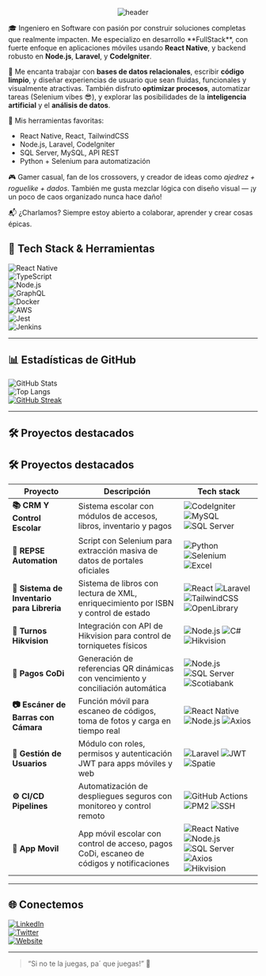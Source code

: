 <p align="center">
  <img src="https://capsule-render.vercel.app/api?type=waving&color=gradient&height=150&section=header&text=Hola+soy+Fernando" alt="header"/>
</p>
🎓 Ingeniero en Software con pasión por construir soluciones completas que realmente impacten. Me especializo en desarrollo **FullStack**, con fuerte enfoque en aplicaciones móviles usando <b>React Native</b>, y backend robusto en <b>Node.js</b>, <b>Laravel</b>, y <b>CodeIgniter</b>.

🧠 Me encanta trabajar con **bases de datos relacionales**, escribir **código limpio**, y diseñar experiencias de usuario que sean fluidas, funcionales y visualmente atractivas. También disfruto **optimizar procesos**, automatizar tareas (Selenium vibes 😎), y explorar las posibilidades de la **inteligencia artificial** y el **análisis de datos**.

🧰 Mis herramientas favoritas:
- React Native, React, TailwindCSS
- Node.js, Laravel, CodeIgniter
- SQL Server, MySQL, API REST
- Python + Selenium para automatización
  
🎮 Gamer casual, fan de los crossovers, y creador de ideas como *ajedrez + roguelike + dados*. También me gusta mezclar lógica con diseño visual — ¡y un poco de caos organizado nunca hace daño!

📬 ¿Charlamos? Siempre estoy abierto a colaborar, aprender y crear cosas épicas.

## 🚀 Tech Stack & Herramientas

![React Native](https://img.shields.io/badge/-React%20Native-20232A?style=flat&logo=react)  
![TypeScript](https://img.shields.io/badge/-TypeScript-3178C6?style=flat&logo=typescript)  
![Node.js](https://img.shields.io/badge/-Node.js-339933?style=flat&logo=node.js)  
![GraphQL](https://img.shields.io/badge/-GraphQL-E10098?style=flat&logo=graphql)  
![Docker](https://img.shields.io/badge/-Docker-2496ED?style=flat&logo=docker)  
![AWS](https://img.shields.io/badge/-AWS-232F3E?style=flat&logo=amazon-aws)  
![Jest](https://img.shields.io/badge/-Jest-C21325?style=flat&logo=jest)  
![Jenkins](https://img.shields.io/badge/-Jenkins-D24939?style=flat&logo=jenkins)

---

## 📊 Estadísticas de GitHub

![GitHub Stats](https://github-readme-stats.vercel.app/api?username=FernandoDeras&show_icons=true&theme=radical)  
![Top Langs](https://github-readme-stats.vercel.app/api/top-langs/?username=FernandoDeras&layout=compact&theme=radical)  
[![GitHub Streak](https://streak-stats.demolab.com/?user=FernandoDeras&theme=dark)](https://git.io/streak-stats)

---

## 🛠 Proyectos destacados

## 🛠 Proyectos destacados

| Proyecto | Descripción | Tech stack |
|---------|-------------|-------------|
| **📚 CRM Y Control Escolar** | Sistema escolar con módulos de accesos, libros, inventario y pagos |![CodeIgniter](https://img.shields.io/badge/CodeIgniter-E44D26?style=flat&logo=codeigniter&logoColor=white) ![MySQL](https://img.shields.io/badge/MySQL-00758F?style=flat&logo=mysql&logoColor=white) ![SQL Server](https://img.shields.io/badge/SQL_Server-CC2927?style=flat&logo=microsoftsqlserver&logoColor=white) |
| **🤖 REPSE Automation** | Script con Selenium para extracción masiva de datos de portales oficiales | ![Python](https://img.shields.io/badge/Python-3776AB?style=flat&logo=python&logoColor=white) ![Selenium](https://img.shields.io/badge/Selenium-43B02A?style=flat&logo=selenium&logoColor=white) ![Excel](https://img.shields.io/badge/Excel-217346?style=flat&logo=microsoftexcel&logoColor=white) |
| **📖 Sistema  de Inventario para Libreria** | Sistema de libros con lectura de XML, enriquecimiento por ISBN y control de estado | ![React](https://img.shields.io/badge/React-20232A?style=flat&logo=react&logoColor=61DAFB) ![Laravel](https://img.shields.io/badge/Laravel-F72C1F?style=flat&logo=laravel&logoColor=white) ![TailwindCSS](https://img.shields.io/badge/TailwindCSS-38B2AC?style=flat&logo=tailwind-css&logoColor=white) ![OpenLibrary](https://img.shields.io/badge/OpenLibrary-0072C6?style=flat&logo=bookstack&logoColor=white) |
| **🚪 Turnos Hikvision** | Integración con API de Hikvision para control de torniquetes físicos | ![Node.js](https://img.shields.io/badge/Node.js-339933?style=flat&logo=nodedotjs&logoColor=white) ![C#](https://img.shields.io/badge/C%23-239120?style=flat&logo=c-sharp&logoColor=white) ![Hikvision](https://img.shields.io/badge/Hikvision-E60012?style=flat&logoColor=white) |
| **💸 Pagos CoDi** | Generación de referencias QR dinámicas con vencimiento y conciliación automática | ![Node.js](https://img.shields.io/badge/Node.js-339933?style=flat&logo=nodedotjs&logoColor=white) ![SQL Server](https://img.shields.io/badge/SQL_Server-CC2927?style=flat&logo=microsoftsqlserver&logoColor=white) ![Scotiabank](https://img.shields.io/badge/Scotiabank-DD052B?style=flat&logoColor=white) |
| **📷 Escáner de Barras con Cámara** | Función móvil para escaneo de códigos, toma de fotos y carga en tiempo real | ![React Native](https://img.shields.io/badge/React_Native-20232A?style=flat&logo=react&logoColor=61DAFB) ![Node.js](https://img.shields.io/badge/Node.js-339933?style=flat&logo=nodedotjs&logoColor=white) ![Axios](https://img.shields.io/badge/Axios-5A29E4?style=flat&logo=axios&logoColor=white) |
| **🔐 Gestión de Usuarios** | Módulo con roles, permisos y autenticación JWT para apps móviles y web | ![Laravel](https://img.shields.io/badge/Laravel-F72C1F?style=flat&logo=laravel&logoColor=white) ![JWT](https://img.shields.io/badge/JWT-000000?style=flat&logo=jsonwebtokens&logoColor=white) ![Spatie](https://img.shields.io/badge/Spatie_Permissions-FF3366?style=flat&logoColor=white) |
| **⚙️ CI/CD Pipelines** | Automatización de despliegues seguros con monitoreo y control remoto | ![GitHub Actions](https://img.shields.io/badge/GitHub_Actions-2088FF?style=flat&logo=githubactions&logoColor=white) ![PM2](https://img.shields.io/badge/PM2-2B037A?style=flat&logo=nodedotjs&logoColor=white) ![SSH](https://img.shields.io/badge/SSH-333333?style=flat&logo=gnubash&logoColor=white) |
| **📲 App Movil** | App móvil escolar con control de acceso, pagos CoDi, escaneo de códigos y notificaciones | ![React Native](https://img.shields.io/badge/React_Native-20232A?style=flat&logo=react&logoColor=61DAFB) ![Node.js](https://img.shields.io/badge/Node.js-339933?style=flat&logo=nodedotjs&logoColor=white) ![SQL Server](https://img.shields.io/badge/SQL_Server-CC2927?style=flat&logo=microsoftsqlserver&logoColor=white) ![Axios](https://img.shields.io/badge/Axios-5A29E4?style=flat&logo=axios&logoColor=white) ![Hikvision](https://img.shields.io/badge/Hikvision-E60012?style=flat&logoColor=white) |


---

## 🌐 Conectemos

[![LinkedIn](https://img.shields.io/badge/LinkedIn-Fernando-blue)](https://linkedin.com/in/www.linkedin.com/in/fernando-abraham-deras-0358b41bb)  
[![Twitter](https://img.shields.io/badge/Twitter-@tuUsuario-1DA1F2)](https://twitter.com/tuUsuario)  
[![Website](https://img.shields.io/badge/Web-Fernando.dev-brightgreen)](https://fernando.dev)

---

> “Si no te la juegas, pa´ que juegas!” 🚀
